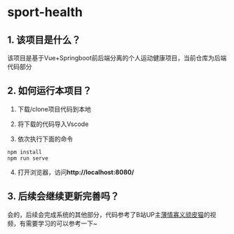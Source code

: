 # sport-health

## 1. 该项目是什么？

该项目是基于Vue+Springboot前后端分离的个人运动健康项目，当前仓库为后端代码部分

## 2. 如何运行本项目？

1. 下载/clone项目代码到本地

2. 将下载的代码导入Vscode
3. 依次执行下面的命令

```
npm install
npm run serve
```

4. 打开浏览器，访问**http://localhost:8080/**

## 3. 后续会继续更新完善吗？

会的，后续会完成系统的其他部分，代码参考了B站UP主[薄情寡义顽皮猫](https://www.bilibili.com/video/BV1q5411s7wH?p=41&spm_id_from=333.1007.top_right_bar_window_history.content.click&vd_source=567bc5b07804968c939528ca96989057)的视频，有需要学习的可以参考一下~
